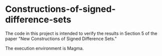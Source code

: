 # Constructions-of-signed-difference-sets
The code in this project is intended to verify the results in Section 5 of the paper "New Constructions of Signed Difference Sets." 

The execution environment is Magma.
